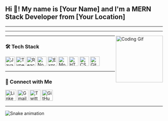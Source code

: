 <h2 align="left">Hi 👋! My name is [Your Name] and I'm a MERN Stack Developer from [Your Location]</h2>

---


---

<img align="right" height="150" src="https://i.imgflip.com/65efzo.gif" alt="Coding Gif" />

---

### 🛠 Tech Stack  
<div align="left">
  <img src="https://cdn.jsdelivr.net/gh/devicons/devicon/icons/javascript/javascript-original.svg" height="30" alt="JavaScript" />
  <img src="https://cdn.jsdelivr.net/gh/devicons/devicon/icons/typescript/typescript-original.svg" height="30" alt="TypeScript" />
  <img src="https://cdn.jsdelivr.net/gh/devicons/devicon/icons/react/react-original.svg" height="30" alt="React" />
  <img src="https://cdn.jsdelivr.net/gh/devicons/devicon/icons/nodejs/nodejs-original.svg" height="30" alt="Node.js" />
  <img src="https://cdn.jsdelivr.net/gh/devicons/devicon/icons/express/express-original.svg" height="30" alt="Express.js" />
  <img src="https://cdn.jsdelivr.net/gh/devicons/devicon/icons/mongodb/mongodb-original.svg" height="30" alt="MongoDB" />
  <img src="https://cdn.jsdelivr.net/gh/devicons/devicon/icons/html5/html5-original.svg" height="30" alt="HTML5" />
  <img src="https://cdn.jsdelivr.net/gh/devicons/devicon/icons/css3/css3-original.svg" height="30" alt="CSS3" />
  <img src="https://cdn.jsdelivr.net/gh/devicons/devicon/icons/git/git-original.svg" height="30" alt="Git" />
</div>

---

### 🔗 Connect with Me  
<div align="left">
  <a href="https://linkedin.com/in/YOUR_LINKEDIN" target="_blank"><img src="https://img.shields.io/badge/LinkedIn-0077B5?logo=linkedin&style=for-the-badge&logoColor=white" height="35" alt="LinkedIn" /></a>
  <a href="mailto:YOUR_EMAIL@gmail.com" target="_blank"><img src="https://img.shields.io/badge/Gmail-D14836?logo=gmail&style=for-the-badge&logoColor=white" height="35" alt="Gmail" /></a>
  <a href="https://twitter.com/YOUR_TWITTER" target="_blank"><img src="https://img.shields.io/badge/Twitter-1DA1F2?logo=twitter&style=for-the-badge&logoColor=white" height="35" alt="Twitter" /></a>
  <a href="https://github.com/YOUR_GITHUB_USERNAME" target="_blank"><img src="https://img.shields.io/badge/GitHub-181717?logo=github&style=for-the-badge&logoColor=white" height="35" alt="GitHub" /></a>
</div>

---

<img src="https://raw.githubusercontent.com/YOUR_GITHUB_USERNAME/YOUR_GITHUB_USERNAME/output/snake.svg" alt="Snake animation" />
